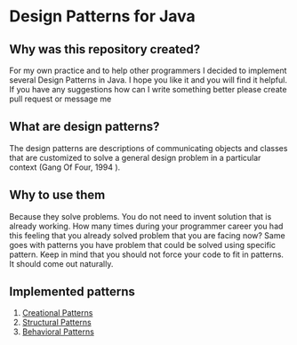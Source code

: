 # Design Patterns for Java

## Why was this repository created?

For my own practice and to help other programmers I decided to implement several Design Patterns in Java. I hope
you like it and you will find it helpful. If you have any suggestions how can I write something better please create
pull request or message me

## What are design patterns?

The design patterns are descriptions of communicating objects and classes that are customized to
solve a general design problem in a particular context (Gang Of Four, 1994 ).

## Why to use them

Because they solve problems. You do not need to invent solution that is already working. How many times
during your programmer career you had this feeling that you already solved problem that you are facing now?
Same goes with patterns you have problem that could be solved using specific pattern. Keep in mind that you
should not force your code to fit in patterns. It should come out naturally.

## Implemented patterns

1. [Creational Patterns](src/main/java/com/rezahdrm/creational)
2. [Structural Patterns](src/main/java/com/rezahdrm/structural)
3. [Behavioral Patterns](src/main/java/com/rezahdrm/behavioral)
   

